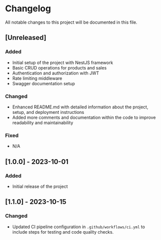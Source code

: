 # Changelog

All notable changes to this project will be documented in this file.

## [Unreleased]

### Added
- Initial setup of the project with NestJS framework
- Basic CRUD operations for products and sales
- Authentication and authorization with JWT
- Rate limiting middleware
- Swagger documentation setup

### Changed
- Enhanced README.md with detailed information about the project, setup, and deployment instructions
- Added more comments and documentation within the code to improve readability and maintainability

### Fixed
- N/A

## [1.0.0] - 2023-10-01

### Added
- Initial release of the project

## [1.1.0] - 2023-10-15

### Changed
- Updated CI pipeline configuration in `.github/workflows/ci.yml` to include steps for testing and code quality checks.
